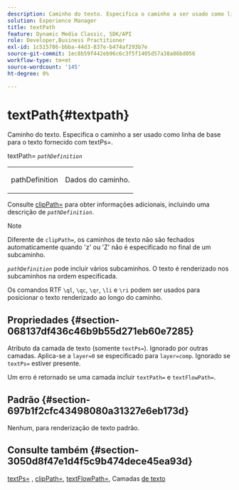 ```yaml
---
description: Caminho do texto. Especifica o caminho a ser usado como linha de base para o texto fornecido com textPs=.
solution: Experience Manager
title: textPath
feature: Dynamic Media Classic, SDK/API
role: Developer,Business Practitioner
exl-id: 1c515786-bbba-44d3-837e-b474af293b7e
source-git-commit: 1ec8b59f442eb96c6c3f5f1405d57a38a86bd056
workflow-type: tm+mt
source-wordcount: '145'
ht-degree: 0%

---
```


# textPath{#textpath}

Caminho do texto. Especifica o caminho a ser usado como linha de base para o texto fornecido com textPs=.

textPath= *`pathDefinition`*

<table id="simpletable_74F549E8625B483A9B334B24A7EB6D22"> 
 <tr class="strow"> 
  <td class="stentry"> <p><span class="varname"> pathDefinition</span> </p> </td> 
  <td class="stentry"> <p>Dados do caminho. </p></td> 
 </tr> 
</table>

Consulte [clipPath=](../../../../../is-api/http-ref/image-serving-api-ref/c-http-protocol-reference/c-command-reference/r-clippath.md#reference-8139b1b52dc54749b51b109521ddf83d) para obter informações adicionais, incluindo uma descrição de *`pathDefinition`*.

>[!NOTE]
>
>Diferente de `clipPath=`, os caminhos de texto não são fechados automaticamente quando &#39;z&#39; ou &#39;Z&#39; não é especificado no final de um subcaminho.

*`pathDefinition`* pode incluir vários subcaminhos. O texto é renderizado nos subcaminhos na ordem especificada.

Os comandos RTF `\ql`, `\qc`, `\qr`, `\li` e `\ri` podem ser usados para posicionar o texto renderizado ao longo do caminho.

## Propriedades {#section-068137df436c46b9b55d271eb60e7285}

Atributo da camada de texto (somente `textPs=`). Ignorado por outras camadas. Aplica-se a `layer=0` se especificado para `layer=comp`. Ignorado se `textPs=` estiver presente.

Um erro é retornado se uma camada incluir `textPath=` e `textFlowPath=`.

## Padrão {#section-697b1f2cfc43498080a31327e6eb173d}

Nenhum, para renderização de texto padrão.

## Consulte também {#section-3050d8f47e1d4f5c9b474dece45ea93d}

[textPs=](../../../../../is-api/http-ref/image-serving-api-ref/c-http-protocol-reference/c-command-reference/r-textps.md#reference-4209a2a6169f44278da2647cfb0cd767) ,  [clipPath=](../../../../../is-api/http-ref/image-serving-api-ref/c-http-protocol-reference/c-command-reference/r-clippath.md#reference-8139b1b52dc54749b51b109521ddf83d),  [textFlowPath=](../../../../../is-api/http-ref/image-serving-api-ref/c-http-protocol-reference/c-command-reference/r-textflowpath.md#reference-0b8d9493d71342f0b6a64a6d221584ef), Camadas  [de texto](../../../../../is-api/http-ref/image-serving-api-ref/c-http-protocol-reference/c-text-formatting/r-text-layers.md#reference-47e78cfb18134db5ab09e17af14a6a8f)
